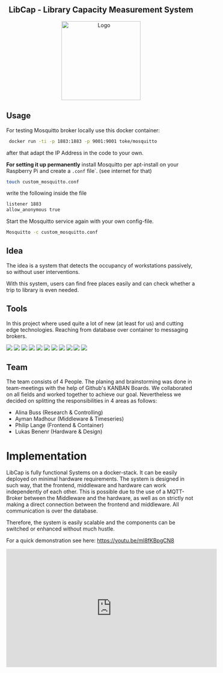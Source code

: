 <div align="center">
<h2>LibCap - Library Capacity Measurement System</h2>

<img src="Docs/LibCap_simple_black.png.png" alt="Logo" width="210" align="center"/>
<br>
</div>

## Usage
For testing Mosquitto broker locally use this docker container:
```bash
 docker run -ti -p 1883:1883 -p 9001:9001 toke/mosquitto
```
after that adapt the IP Address in the code to your own.

**For setting it up permanently** install Mosquitto per apt-install on your Raspberry Pi and create a ```.conf``` file`.
(see internet for that)
```bash
touch custom_mosquitto.conf
```
write the following inside the file
```bash
listener 1883
allow_anonymous true
```

Start the Mosquitto service again with your own config-file.
```bash
Mosquitto -c custom_mosquitto.conf
```

## Idea
The idea is a system that detects the occupancy of workstations passively, so without user interventions.

With this system, users can find free places easily and can check whether a trip to library is even needed.

## Tools
In this project where used quite a lot of new (at least for us) and cutting edge technologies. Reaching from database over container to messaging brokers.



<img src="https://img.shields.io/badge/Postgres-grey?style=flat-square&logo=postgresql"/>
<img src="https://img.shields.io/badge/Docker-grey?style=flat-square&logo=docker"/>
<img src="https://img.shields.io/badge/Flask-grey?style=flat-square&logo=flask"/>
<img src="https://img.shields.io/badge/Bootstrap-grey?style=flat-square&logo=bootstrap"/>
<img src="https://img.shields.io/badge/HTML-grey?style=flat-square&logo=html5"/>
<img src="https://img.shields.io/badge/CSS-grey?style=flat-square&logo=css3"/>
<img src="https://img.shields.io/badge/JavaScript-grey?style=flat-square&logo=JavaScript"/>
<img src="https://img.shields.io/badge/Arduino-grey?style=flat-square&logo=arduino"/>
<img src="https://img.shields.io/badge/ESP32-grey?style=flat-square&logo=espHome"/>
<img src="https://img.shields.io/badge/C++-grey?style=flat-square&logo=c"/>
<img src="https://img.shields.io/badge/Mosquitto-grey?style=flat-square&logo=Eclipse Mosquitto"/>



## Team

The team consists of 4 People. The planing and brainstorming was done in team-meetings with the help of Github's KANBAN Boards.
We collaborated on all fields and worked together to achieve our goal. Nevertheless we decided on splitting the responsibilities in 4 areas as follows:

- Alina Buss (Research & Controlling)
- Ayman Madhour (Middleware & Timeseries)
- Philip Lange (Frontend & Container)
- Lukas Benenr (Hardware & Design)

# Implementation

LibCap is fully functional Systems on a docker-stack. It can be easily deployed on minimal hardware requirements. 
The system is designed in such way, that the frontend, middleware and hardware can work independently of each other. 
This is possible due to the use of a MQTT-Broker between the Middleware and the hardware, 
as well as on strictly not making a direct connection between the frontend and middleware. All communication is over the database.

Therefore, the system is easily scalable and the components can be switched or enhanced without much hustle.


For a quick demonstration see here: https://youtu.be/ml8fKBpgCN8

<iframe width="560" height="315" src="https://www.youtube.com/embed/ml8fKBpgCN8" title="YouTube video player" frameborder="0" allow="accelerometer; autoplay; clipboard-write; encrypted-media; gyroscope; picture-in-picture" allowfullscreen></iframe>